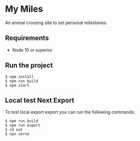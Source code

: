 # My Miles
An animal crossing site to set personal milestones.

## Requirements
- Node 10 or superior

## Run the project

```
$ npm install
$ npm run build
$ npm start
```

## Local test Next Export

To test local export export you can run the following commands:

```
$ npm run build
$ npm run export
$ cd out
$ npx serve
```